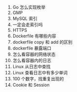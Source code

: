 1. Go 怎么实现枚举
2. GMP
3. MySQL 索引
4. 一定会走索引吗
5. HTTPS
6. Dockerfile 有哪些内容
7. dockerfile copy 和 add 的区别
8. dockerfile 暴露端口
9. 怎么看容器的网络状态
10. 怎么看容器内的日志
11. Linux 从日志中查找
12. Linux 查看日志中有多少单词
13. 100 个数字，找重复出现的
14. Cookie 和 Session